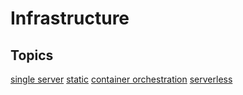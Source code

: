 # Infrastructure

## Topics

[single server](./single-server.md)
[static](./static.md)
[container orchestration](./container-orchestration.md)
[serverless](./serverless.md)
